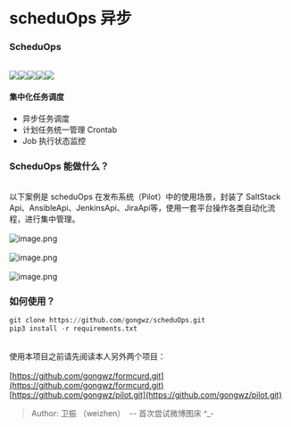 # scheduOps 异步

<a name="ScheduOps"></a>
### ScheduOps

<br />![](https://cdn.nlark.com/yuque/0/2020/svg/486920/1594719475561-3f40081b-f28d-4050-906f-ba9fd51f76ad.svg#align=left&display=inline&height=20&margin=%5Bobject%20Object%5D&originHeight=20&originWidth=98&size=0&status=done&style=none&width=98)[![](https://cdn.nlark.com/yuque/0/2020/svg/486920/1594719475362-38e63632-dc26-416f-9ee5-dc3b4553fe68.svg#align=left&display=inline&height=20&margin=%5Bobject%20Object%5D&originHeight=20&originWidth=98&size=0&status=done&style=none&width=98)]()![](https://cdn.nlark.com/yuque/0/2020/svg/486920/1594719475494-85eb2ec4-9312-4297-9136-3de634bbce2a.svg#align=left&display=inline&height=20&margin=%5Bobject%20Object%5D&originHeight=20&originWidth=76&size=0&status=done&style=none&width=76)[![](https://cdn.nlark.com/yuque/0/2020/svg/486920/1594719475472-dab71e89-05ca-4e52-837e-a4df50301cec.svg#align=left&display=inline&height=20&margin=%5Bobject%20Object%5D&originHeight=20&originWidth=90&size=0&status=done&style=none&width=90)]()[![](https://cdn.nlark.com/yuque/0/2020/svg/486920/1594719476110-afa843a9-1077-49d1-a358-44eb8ff470fe.svg#align=left&display=inline&height=20&margin=%5Bobject%20Object%5D&originHeight=20&originWidth=84&size=0&status=done&style=none&width=84)]()<br />

<a name="ae406301"></a>
#### 集中化任务调度

- 异步任务调度
- 计划任务统一管理 Crontab
- Job 执行状态监控



<a name="838f2d93"></a>
### ScheduOps 能做什么？

<br />以下案例是 scheduOps 在发布系统（Pilot）中的使用场景，封装了 SaltStack Api、AnsibleApi、JenkinsApi、JiraApi等，使用一套平台操作各类自动化流程，进行集中管理。<br />
<br />![image.png](https://cdn.nlark.com/yuque/0/2020/png/486920/1594719674366-7e1ae835-b85c-44f0-964e-9ddb2071a594.png#align=left&display=inline&height=300&margin=%5Bobject%20Object%5D&name=image.png&originHeight=600&originWidth=1526&size=448460&status=done&style=none&width=763)<br />
<br />![image.png](https://cdn.nlark.com/yuque/0/2020/png/486920/1594719713896-cc8860c4-ccff-4cd3-87d3-8c5e2777f8b3.png#align=left&display=inline&height=387&margin=%5Bobject%20Object%5D&name=image.png&originHeight=774&originWidth=1523&size=289695&status=done&style=none&width=761.5)<br />
<br />![image.png](https://cdn.nlark.com/yuque/0/2020/png/486920/1594719740616-2ac6789e-28ec-4940-ba95-71ad02623a9f.png#align=left&display=inline&height=407&margin=%5Bobject%20Object%5D&name=image.png&originHeight=813&originWidth=1524&size=399986&status=done&style=none&width=762)<br />

<a name="5a991227"></a>
### 如何使用？


```python
git clone https://github.com/gongwz/scheduOps.git
pip3 install -r requirements.txt
```

<br />使用本项目之前请先阅读本人另外两个项目：<br />
<br />[https://github.com/gongwz/formcurd.git](https://github.com/gongwz/formcurd.git)<br />[https://github.com/gongwz/pilot.git](https://github.com/gongwz/pilot.git)<br />

> Author: 卫振 （weizhen）  -- 首次尝试微博图床 ^_-

